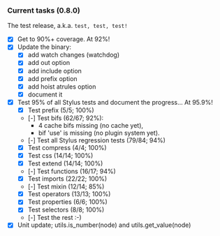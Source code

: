 ### Current tasks (0.8.0)

The test release, a.k.a. `test, test, test!`

 - [x] Get to 90%+ coverage.  At 92%!
 - [x] Update the binary:
    - [x] add watch changes (watchdog)
    - [x] add out option
    - [x] add include option
    - [x] add prefix option
    - [x] add hoist atrules option
    - [x] document it
 - [x] Test 95% of all Stylus tests and document the progress...  At 95.9%!
     - [x] Test prefix (5/5; 100%)
     - [-] Test bifs (62/67; 92%):
         - 4 cache bifs missing (no cache yet), 
         - bif 'use' is missing (no plugin system yet).
     - [-] Test all Stylus regression tests (79/84; 94%)
     - [x] Test compress (4/4; 100%)
     - [x] Test css (14/14; 100%)
     - [x] Test extend (14/14; 100%)
     - [-] Test functions (16/17; 94%)
     - [x] Test imports (22/22; 100%)
     - [-] Test mixin (12/14; 85%)
     - [x] Test operators (13/13; 100%)
     - [x] Test properties (6/6; 100%)
     - [x] Test selectors (8/8; 100%) 
     - [-] Test the rest :-)
 - [x] Unit update; utils.is_number(node) and utils.get_value(node)
